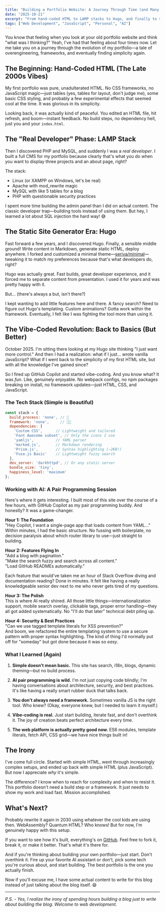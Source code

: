 ```yaml
---
title: "Building a Portfolio Website: A Journey Through Time (and Many Rewrites)"
date: "2025-10-21"
excerpt: "From hand-coded HTML to LAMP stacks to Hugo, and finally to vibe-coding a portfolio in a few hours with AI assistance. Here's my portfolio website origin story."
tags: ["Web Development", "JavaScript", "Personal", "AI"]
---
```


You know that feeling when you look at your old portfolio website and think "what was I thinking?" Yeah, I've had that feeling about four times now. Let me take you on a journey through the evolution of my portfolio—a tale of overengineering, frameworks, and eventually finding simplicity again.

## The Beginning: Hand-Coded HTML (The Late 2000s Vibes)

My first portfolio was pure, unadulterated HTML. No CSS frameworks, no JavaScript magic—just tables (yes, tables for layout, don't judge me), some basic CSS styling, and probably a few experimental effects that seemed cool at the time. It was glorious in its simplicity.

Looking back, it was actually kind of peaceful. You edited an HTML file, hit refresh, and boom—instant feedback. No build steps, no dependency hell, just you and your `index.html`.

## The "Real Developer" Phase: LAMP Stack

Then I discovered PHP and MySQL, and suddenly I was a *real developer*. I built a full CMS for my portfolio because clearly that's what you do when you want to display three projects and an about page, right?

The stack:
- Linux (or XAMPP on Windows, let's be real)
- Apache with mod_rewrite magic
- MySQL with like 5 tables for a blog
- PHP with questionable security practices

I spent more time building the admin panel than I did on actual content. The classic developer trap—building tools instead of using them. But hey, I learned a lot about SQL injection the hard way! 😅

## The Static Site Generator Era: Hugo

Fast forward a few years, and I discovered Hugo. Finally, a sensible middle ground! Write content in Markdown, generate static HTML, deploy anywhere. I forked and customized a minimal theme—[seriva/minimal](https://github.com/seriva/minimal-hugo-theme)—tweaking it to match my preferences because that's what developers do, right?

Hugo was actually great. Fast builds, great developer experience, and it forced me to separate content from presentation. I used it for years and was pretty happy with it.

But... (there's always a but, isn't there?)

I kept wanting to add little features here and there. A fancy search? Need to figure out Hugo's templating. Custom animations? Gotta work within the framework. Eventually, I felt like I was fighting the tool more than using it.

## The Vibe-Coded Revolution: Back to Basics (But Better)

October 2025. I'm sitting there looking at my Hugo site thinking "I just want more control." And then I had a realization: what if I just... wrote vanilla JavaScript? What if I went back to the simplicity of my first HTML site, but with all the knowledge I've gained since?

So I fired up GitHub Copilot and started vibe-coding. And you know what? It was *fun*. Like, genuinely enjoyable. No webpack configs, no npm packages breaking on install, no framework updates—just HTML, CSS, and JavaScript.

### The Tech Stack (Simple is Beautiful)

```javascript
const stack = {
  build_process: 'none', // 🎉
  framework: 'none',     // 🎉🎉
  dependencies: [
    'Custom CSS',      // Lightweight and tailored
    'Font Awesome subset', // Only the icons I use
    'yamljs',          // YAML parser
    'marked.js',       // Markdown rendering
    'Prism.js',        // Syntax highlighting (~2KB!)
    'Fuse.js Basic'    // Lightweight fuzzy search
  ],
  dev_server: 'darkhttpd', // Or any static server
  bundle_size: 'tiny',
  happiness_level: 'maximum'
};
```

### Working with AI: A Pair Programming Session

Here's where it gets interesting. I built most of this site over the course of a few hours, with GitHub Copilot as my pair programming buddy. And honestly? It was a game-changer.

**Hour 1: The Foundation**  
"Hey Copilot, I want a single-page app that loads content from YAML..."  
Within minutes, I had the basic structure. No fussing with boilerplate, no decision paralysis about which router library to use—just straight to building.

**Hour 2: Features Flying In**  
"Add a blog with pagination."  
"Make the search fuzzy and search across all content."  
"Load GitHub READMEs automatically."  

Each feature that would've taken me an hour of Stack Overflow diving and documentation reading? Done in minutes. It felt like having a really knowledgeable senior dev next to me who never gets tired of my questions.

**Hour 3: The Polish**  
This is where AI really shined. All those little things—internationalization support, mobile search overlay, clickable tags, proper error handling—they all got added systematically. No "I'll do that later" technical debt piling up.

**Hour 4: Security & Best Practices**  
"Can we use tagged template literals for XSS prevention?"  
And boom, we refactored the entire templating system to use a secure pattern with proper syntax highlighting. The kind of thing I'd normally put off for "someday" but got done because it was so *easy*.

### What I Learned (Again)

1. **Simple doesn't mean basic.** This site has search, i18n, blogs, dynamic theming—but no build process.

2. **AI pair programming is wild.** I'm not just copying code blindly; I'm having conversations about architecture, security, and best practices. It's like having a really smart rubber duck that talks back.

3. **You don't always need a framework.** Sometimes vanilla JS is the right tool. Who knew? (Okay, everyone knew, but I needed to learn it myself.)

4. **Vibe-coding is real.** Just start building, iterate fast, and don't overthink it. The joy of creation beats perfect architecture every time.

5. **The web platform is actually pretty good now.** ES6 modules, template literals, fetch API, CSS grid—we have nice things built in!

## The Irony

I've come full circle. Started with simple HTML, went through increasingly complex setups, and ended up back with simple HTML (plus JavaScript). But now I appreciate *why* it's simple.

The difference? I know when to reach for complexity and when to resist it. This portfolio doesn't need a build step or a framework. It just needs to show my work and load fast. Mission accomplished.

## What's Next?

Probably rewrite it again in 2030 using whatever the cool kids are using then. WebAssembly? Quantum HTML? Who knows! But for now, I'm genuinely happy with this setup.

If you want to see how it's built, everything's on [GitHub](https://github.com/seriva/website). Feel free to fork it, break it, or make it better. That's what it's there for.

And if you're thinking about building your own portfolio—just start. Don't overthink it. Fire up your favorite AI assistant or don't, pick some tech you're curious about, and start building. The best portfolio is the one you actually finish.

Now if you'll excuse me, I have some actual content to write for this blog instead of just talking about the blog itself. 😄

---

*P.S. - Yes, I realize the irony of spending hours building a blog just to write about building the blog. Welcome to web development.*
